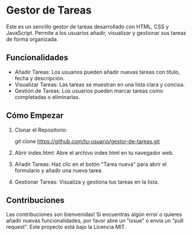 # Gestor de Tareas

Este es un sencillo gestor de tareas desarrollado con HTML, CSS y JavaScript. Permite a los usuarios añadir, visualizar y gestionar sus tareas de forma organizada.

## Funcionalidades

- Añadir Tareas: Los usuarios pueden añadir nuevas tareas con título, fecha y descripción.
- Visualizar Tareas: Las tareas se muestran en una lista clara y concisa.
- Gestión de Tareas: Los usuarios pueden marcar tareas como completadas o eliminarlas.

## Cómo Empezar

1. Clonar el Repositorio:

   git clone https://github.com/tu-usuario/gestor-de-tareas.git
   
2. Abrir index.html:
Abre el archivo index.html en tu navegador web.

3. Añadir Tareas:
Haz clic en el botón "Tarea nueva" para abrir el formulario y añadir una nueva tarea.

4. Gestionar Tareas:
Visualiza y gestiona tus tareas en la lista.

## Contribuciones

Las contribuciones son bienvenidas! Si encuentras algún error o quieres añadir nuevas funcionalidades, por favor abre un "issue" o envía un "pull request". Este proyecto está bajo la Licencia MIT.
